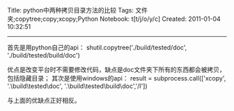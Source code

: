 Title: python中两种拷贝目录方法的比较
Tags: 文件夹;copytree;copy;xcopy;Python
Notebook: t[t/j/o/y/c]
Created: 2011-01-04 10:32:51

------

首先是用python自己的api： 
shutil.copytree('./build/tested/doc', './build/tested/build/doc')

优点是改变平台时不需要修改代码，缺点是doc文件夹下所有的东西都会被拷贝，包括隐藏目录；
 其次是使用windows的api： 
result = subprocess.call(['xcopy', '.\\build\\tested\\doc', '.\\build\\tested\\build\\doc','/I'])

与上面的优缺点正好相反。